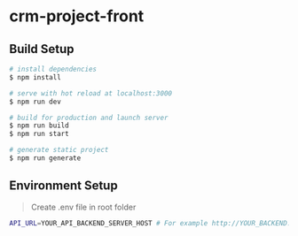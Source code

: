 # crm-project-front

## Build Setup

```bash
# install dependencies
$ npm install

# serve with hot reload at localhost:3000
$ npm run dev

# build for production and launch server
$ npm run build
$ npm run start

# generate static project
$ npm run generate
```

## Environment Setup
> Create .env file in root folder
```sh
API_URL=YOUR_API_BACKEND_SERVER_HOST # For example http://YOUR_BACKEND:8000
```